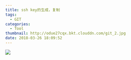 ```yaml
---
title: ssh key的生成，复制
tags:
  - GIT
categories:
  - Tool
thumbnail: http://odue27cqx.bkt.clouddn.com/git_2.jpg
date: 2018-03-26 18:09:52
---
```


![](http://odue27cqx.bkt.clouddn.com/git_1.jpg)

<!-- more -->